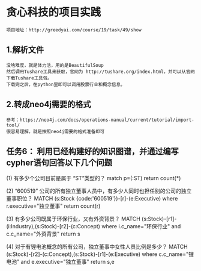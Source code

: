 # 贪心科技的项目实践

    项目地址：http://greedyai.com/course/19/task/49/show

## 1.解析文件
    没啥难度，就是体力活，用的是BeautifulSoup
    然后调用Tushare工具来获取，官网为 http://tushare.org/index.html，并可以从官网下载Tushare工具包。 
    下载完之后，在python里即可以调用股票行业和概念信息。
    
## 2.转成neo4j需要的格式
    参考：https://neo4j.com/docs/operations-manual/current/tutorial/import-tool/
    很容易理解，就是按照neo4j需要的格式准备即可

## 任务6： 利用已经构建好的知识图谱，并通过编写cypher语句回答以下几个问题

(1)  有多少个公司目前是属于 “ST”类型的？ 
    match p=(:ST) return count(*)

(2) “600519” 公司的所有独立董事人员中，有多少人同时也担任别的公司的独立董事职位？
    MATCH (s:Stock {code:'600519'})-[r]-(e:Executive) 
    where r.executive="独立董事"
    return count(r)

(3) 有多少公司既属于环保行业，又有外资背景？
    MATCH (s:Stock)-[r1]-(i:Industry),(s:Stock)-[r2]-(c:Concept) 
    where i.c_name="环保行业" and c.c_name="外资背景"
    return s

(4) 对于有锂电池概念的所有公司，独立董事中女性人员比例是多少？
    MATCH (s:Stock)-[r2]-(c:Concept),(s:Stock)-[r1]-(e:Executive) 
    where c.c_name="锂电池" and e.executive="独立董事"
    return s,e        




 
